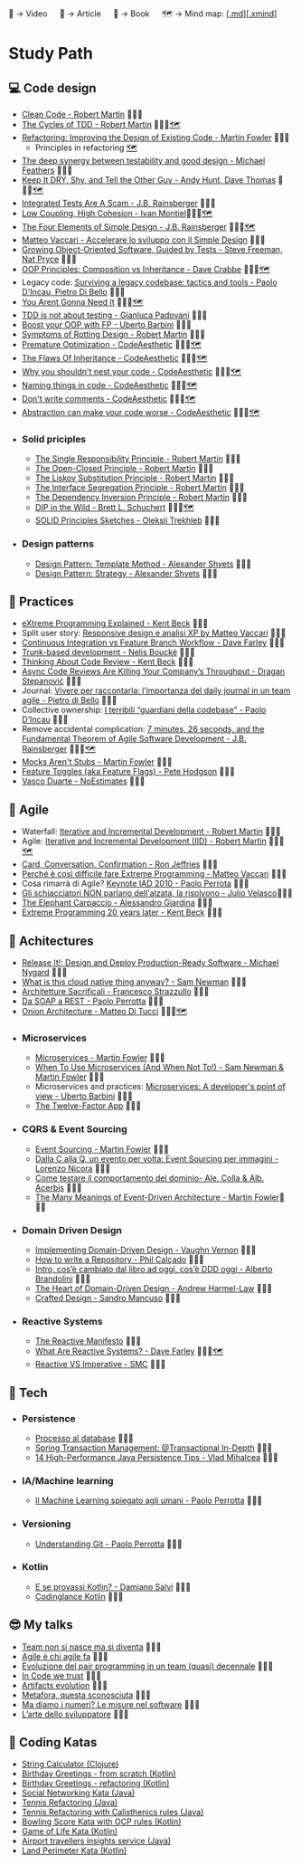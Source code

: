 🎥 -> Video &emsp; 📰 -> Article &emsp; 📗 -> Book &emsp; 🗺️ -> Mind map: [[.md](https://markmap.js.org/)][[.xmind](https://www.xmind.net/)]

# Study Path

## 💻 Code design
* [Clean Code - Robert Martin](https://amzn.to/3u4A3BH) 📗🇬🇧
* [The Cycles of TDD - Robert Martin](https://blog.cleancoder.com/uncle-bob/2014/12/17/TheCyclesOfTDD.html) 📰🇬🇧[🗺️](mind-maps/the_cycles_of_TDD.xmind)
* [Refactoring: Improving the Design of Existing Code - Martin Fowler](https://amzn.to/3fyboRY) 📗🇬🇧
  * Principles in refactoring [🗺️](mind-maps/principles_in_refactoring.xmind)
* [The deep synergy between testability and good design - Michael Feathers](https://www.youtube.com/watch?v=4cVZvoFGJTU)  🎥🇬🇧
* [Keep It DRY, Shy, and Tell the Other Guy - Andy Hunt, Dave Thomas](http://media.pragprog.com/articles/may_04_oo1.pdf) 📰🇬🇧[🗺️](mind-maps/keep_it_dry_shy_and_tell_the_other_guy.mm.md)
* [Integrated Tests Are A Scam - J.B. Rainsberger](https://vimeo.com/80533536) 🎥🇬🇧
* [Low Coupling, High Cohesion - Ivan Montiel](https://medium.com/clarityhub/low-coupling-high-cohesion-3610e35ac4a6)📰🇬🇧[🗺️](low_coupling_high_cohesion.xmind)
* [The Four Elements of Simple Design - J.B. Rainsberger](https://blog.jbrains.ca/permalink/the-four-elements-of-simple-design) 📰🇬🇧[🗺️](mind-maps/the_four_elements_of_simple_design.mm.md)
* [Matteo Vaccari - Accelerare lo sviluppo con il Simple Design](https://www.youtube.com/watch?v=mA9XIxyR1OU&t=2456s) 🎥🇮🇹
* [Growing Object-Oriented Software, Guided by Tests - Steve Freeman, Nat Pryce](https://amzn.to/3sClncL) 📗🇬🇧
* [OOP Principles: Composition vs Inheritance - Dave Crabbe](https://www.youtube.com/watch?v=RiRrcCUyn4M) 🎥🇬🇧[🗺️](mind-maps/composition_vs_inheritance.mm.md)
* Legacy code: [Surviving a legacy codebase: tactics and tools - Paolo D'Incau, Pietro Di Bello](https://www.youtube.com/watch?v=NGfvguzMjqw) 🎥🇬🇧
* [You Arent Gonna Need It](http://wiki.c2.com/?YouArentGonnaNeedIt) 📰🇬🇧[🗺️](mind-maps/you_arent_gonna_need_it.mm.md)
* [TDD is not about testing - Gianluca Padovani](https://vimeo.com/showcase/6668137/video/380836309) 🎥🇮🇹
* [Boost your OOP with FP - Uberto Barbini](https://vimeo.com/showcase/1756292/video/32907017) 🎥🇮🇹
* [Symptoms of Rotting Design - Robert Martin](https://github.com/fracassi-marco/study-path/blob/master/resources/design_principles_and_design_patterns.pdf) 📰🇬🇧
* [Premature Optimization - CodeAesthetic](https://www.youtube.com/watch?v=tKbV6BpH-C8) 🎥🇬🇧[🗺️](mind-maps/premature_optimization.xmind)
* [The Flaws Of Inheritance - CodeAesthetic](https://www.youtube.com/watch?v=hxGOiiR9ZKg) 🎥🇬🇧[🗺️](mind-maps/the_flaws_of_inheritance.xmind)
* [Why you shouldn't nest your code - CodeAesthetic](https://www.youtube.com/watch?v=CFRhGnuXG-4) 🎥🇬🇧[🗺️](mind-maps/why_you_shouldnt_nest_your_code.xmind)
* [Naming things in code - CodeAesthetic](https://www.youtube.com/watch?v=-J3wNP6u5YU) 🎥🇬🇧[🗺️](mind-maps/naming_things_in_code.xmind)
* [Don't write comments - CodeAesthetic](https://www.youtube.com/watch?v=Bf7vDBBOBUA) 🎥🇬🇧[🗺️](mind-maps/dont_write_comments.xmind)
* [Abstraction can make your code worse - CodeAesthetic](https://www.youtube.com/watch?v=rQlMtztiAoA) 🎥🇬🇧[🗺️](mind-maps/abstraction_can_make_your_code_worse.xmind)
- ### Solid priciples
  * [The Single Responsibility Principle - Robert Martin](resources/solid_srp.pdf) 📰🇬🇧
  * [The Open-Closed Principle - Robert Martin](resources/solid_ocp.pdf) 📰🇬🇧
  * [The Liskov Substitution Principle - Robert Martin](resources/solid_lsp.pdf) 📰🇬🇧
  * [The Interface Segregation Principle - Robert Martin](resources/solid_isp.pdf) 📰🇬🇧
  * [The Dependency Inversion Principle - Robert Martin](resources/solid_dip.pdf) 📰🇬🇧
  * [DIP in the Wild - Brett L. Schuchert](https://martinfowler.com/articles/dipInTheWild.html) 📰🇬🇧[🗺️](mind-maps/dependency_inversion_principle.xmind)
  * [SOLID Principles Sketches - Oleksii Trekhleb](https://itnext.io/solid-principles-sketches-a38865e771f0) 📰🇬🇧
- ### Design patterns
  * [Design Pattern: Template Method - Alexander Shvets](https://refactoring.guru/design-patterns/template-method) 📰🇬🇧
  * [Design Pattern: Strategy - Alexander Shvets](https://refactoring.guru/design-patterns/strategy) 📰🇬🇧

## 💪 Practices
* [eXtreme Programming Explained - Kent Beck](https://amzn.to/3czziL3) 📗🇬🇧
* Split user story: [Responsive design e analisi XP by Matteo Vaccari](https://www.youtube.com/watch?v=4L9aL_W-Uo0) 🎥🇮🇹
* [Continuous Integration vs Feature Branch Workflow - Dave Farley](https://www.youtube.com/watch?v=v4Ijkq6Myfc&t=1s) 🎥🇬🇧
* [Trunk-based development - Nelis Boucké](https://nelis.boucke.be/post/trunk-based-development/) 📰🇬🇧
* [Thinking About Code Review - Kent Beck](https://tidyfirst.substack.com/p/thinking-about-code-review) 📰🇬🇧
* [Async Code Reviews Are Killing Your Company’s Throughput - Dragan Stepanović](https://www.youtube.com/watch?v=fYFruezJEDs) 🎥🇬🇧
* Journal: [Vivere per raccontarla: l’importanza del daily journal in un team agile - Pietro di Bello](https://vimeo.com/195952480) 🎥🇮🇹
* Collective ownership: [I terribili “guardiani della codebase” - Paolo D’Incau](https://vimeo.com/259162101) 🎥🇮🇹
* Remove accidental complication: [7 minutes, 26 seconds, and the Fundamental Theorem of Agile Software Development - J.B. Rainsberger](https://www.youtube.com/watch?v=WSes_PexXcA) 🎥🇬🇧[🗺️](mind-maps/fundamental_theorem_of_agile_software_development.xmind)
* [Mocks Aren't Stubs - Martin Fowler](https://martinfowler.com/articles/mocksArentStubs.html) 📰🇬🇧
* [Feature Toggles (aka Feature Flags) - Pete Hodgson](https://martinfowler.com/articles/feature-toggles.html) 📰🇬🇧
* [Vasco Duarte - NoEstimates](https://www.youtube.com/watch?v=MhbT7EvYN0c) 🎥🇬🇧

## 🔁 Agile
* Waterfall: [Iterative and Incremental Development - Robert Martin](https://condor.depaul.edu/dmumaugh/readings/handouts/IS375/IIDI.pdf) 📰🇬🇧
* Agile: [Iterative and Incremental Development (IID) - Robert Martin](https://condor.depaul.edu/dmumaugh/readings/handouts/IS375/IIDII.pdf) 📰🇬🇧[🗺️](mind-maps/iterative_and_incremental_development_2.xmind)
* [Card, Conversation, Confirmation - Ron Jeffries](https://ronjeffries.com/xprog/articles/expcardconversationconfirmation/) 📰🇬🇧
* [Perché è così difficile fare Extreme Programming - Matteo Vaccari](https://vimeo.com/113090009) 🎥🇬🇧
* Cosa rimarrà di Agile? [Keynote IAD 2010 - Paolo Perrota](https://vimeo.com/96382289) 🎥🇮🇹
* [Gli schiacciatori NON parlano dell'alzata, la risolvono - Julio Velasco](https://www.youtube.com/watch?v=5RXX-PiifXY)🎥🇮🇹
* [The Elephant Carpaccio - Alessandro Giardina](https://www.intre.it/2020/04/28/the-elephant-carpaccio-exercise/) 📰🇮🇹
* [Extreme Programming 20 years later - Kent Beck](https://www.youtube.com/watch?v=cGuTmOUdFbo) 🎥🇬🇧

## 🧱 Achitectures
* [Release It!: Design and Deploy Production-Ready Software - Michael Nygard](https://amzn.to/3taMXhO) 📗🇬🇧
* [What is this cloud native thing anyway? - Sam Newman](https://www.youtube.com/watch?v=PuDE99ue8SU) 🎥🇬🇧
* [Architetture Sacrificali - Francesco Strazzullo](https://vimeo.com/198014611) 🎥🇮🇹
* [Da SOAP a REST - Paolo Perrotta](https://vimeo.com/95581016) 🎥🇮🇹
* [Onion Architecture - Matteo Di Tucci](https://www.youtube.com/watch?v=VjNrqU40qH4) 🎥🇮🇹[🗺️](mind-maps/onion_architecture.xmind)
- ### Microservices
  * [Microservices - Martin Fowler](https://www.youtube.com/watch?v=wgdBVIX9ifA) 🎥🇬🇧
  * [When To Use Microservices (And When Not To!) - Sam Newman & Martin Fowler](https://www.youtube.com/watch?v=GBTdnfD6s5Q) 🎥🇬🇧
  * Microservices and practices: [Microservices: A developer's point of view - Uberto Barbini](https://www.youtube.com/watch?v=2uWvRFO0vW8) 🎥🇮🇹
  * [The Twelve-Factor App](https://12factor.net/) 📰🇬🇧
- ### CQRS & Event Sourcing
  * [Event Sourcing - Martin Fowler](https://www.youtube.com/watch?v=aweV9FLTZkU) 🎥🇬🇧
  * [Dalla C alla Q, un evento per volta: Event Sourcing per immagini - Lorenzo Nicora](https://www.youtube.com/watch?v=_8daXQAlzd4) 🎥🇮🇹
  * [Come testare il comportamento del dominio- Ale. Colla & Alb. Acerbis](https://www.youtube.com/watch?v=-_CeNjBNvG4) 🎥🇮🇹
  * [The Many Meanings of Event-Driven Architecture - Martin Fowler](https://www.youtube.com/watch?v=STKCRSUsyP0)🎥🇬🇧
- ### Domain Driven Design
  * [Implementing Domain-Driven Design - Vaughn Vernon](https://amzn.to/2TCpSaD) 📗🇬🇧
  * [How to write a Repository - Phil Calçado](https://philcalcado.com/2010/12/23/how_to_write_a_repository.html) 📰🇬🇧
  * [Intro, cos’è cambiato dal libro ad oggi, cos’è DDD oggi - Alberto Brandolini](https://vimeo.com/showcase/1721725/video/30333653) 🎥🇮🇹
  * [The Heart of Domain-Driven Design - Andrew Harmel-Law](https://www.youtube.com/watch?v=JVmEtinDnas) 🎥🇬🇧
  * [Crafted Design - Sandro Mancuso](https://vimeo.com/107963074) 🎥🇬🇧
- ### Reactive Systems
  * [The Reactive Manifesto](https://www.reactivemanifesto.org/en) 📰🇬🇧
  * [What Are Reactive Systems? - Dave Farley](https://www.youtube.com/watch?v=eRxLfUIMJwk) 🎥🇬🇧[🗺️](mind-maps/what-are-reactive-systems.xmind)
  * [Reactive VS Imperative - SMC](https://www.youtube.com/watch?v=bB8uLok0E_w) 🎥🇮🇹
## 🚀 Tech
- ### Persistence
  * [Processo al database](https://www.youtube.com/watch?v=d133uz7wNH4) 🎥🇮🇹
  * [Spring Transaction Management: @Transactional In-Depth](https://www.marcobehler.com/guides/spring-transaction-management-transactional-in-depth) 📰🇬🇧
  * [14 High-Performance Java Persistence Tips - Vlad Mihalcea](https://vladmihalcea.com/14-high-performance-java-persistence-tips/) 📰🇬🇧
- ### IA/Machine learning
  * [Il Machine Learning spiegato agli umani - Paolo Perrotta](https://www.youtube.com/watch?v=V55B3thsz3I) 🎥🇮🇹
- ### Versioning
  * [Understanding Git - Paolo Perrotta](https://www.youtube.com/watch?v=nHkLxts9Mu4) 🎥🇬🇧
- ### Kotlin
  * [E se provassi Kotlin? - Damiano Salvi](https://vimeo.com/showcase/5610893/video/307456600) 🎥🇮🇹
  * [Codinglance Kotlin](https://codinglance.com/category/android/kotlin/) 📰🇬🇧

## 😎 My talks
* [Team non si nasce ma si diventa](https://vimeo.com/115507953) 🎥🇮🇹
* [Agile è chi agile fa](https://vimeo.com/330730685) 🎥🇮🇹
* [Evoluzione del pair programming in un team (quasi) decennale](https://vimeo.com/showcase/5610893/video/307448093) 🎥🇮🇹
* [In Code we trust](https://vimeo.com/showcase/6668137/video/380836477) 🎥🇮🇹
* [Artifacts evolution](https://vimeo.com/346386237) 🎥🇮🇹
* [Metafora, questa sconosciuta](https://www.youtube.com/watch?v=YnJ00trKRzw) 🎥🇮🇹
* [Ma diamo i numeri? Le misure nel software](https://www.youtube.com/watch?v=gYNIs341O0k) 🎥🇮🇹
* [L’arte dello sviluppatore](https://vimeo.com/768873513) 🎥🇮🇹

## 👾 Coding Katas
* [String Calculator (Clojure)](https://github.com/fracassi-marco/String-Calculator-Kata-in-Clojure)
* [Birthday Greetings - from scratch (Kotlin)](https://github.com/fracassi-marco/birthday-greetings-kata-kotlin)
* [Birthday Greetings - refactoring (Kotlin)](https://github.com/fracassi-marco/birthday-greetings-kata-kotlin-edition/tree/solution)
* [Social Networking Kata (Java)](https://github.com/fracassi-marco/social_networking_kata)
* [Tennis Refactoring (Java)](https://github.com/fracassi-marco/tennis-refactoring-kata-java)
* [Tennis Refactoring with Calisthenics rules (Java)](https://github.com/fracassi-marco/tennis-refactoring-kata-java/tree/calisthenics-rules)
* [Bowling Score Kata with OCP rules (Kotlin)](https://github.com/fracassi-marco/Bowling-Score-Kata)
* [Game of Life Kata (Kotlin)](https://github.com/fracassi-marco/Game-Of-Life-Kata-Kotlin)
* [Airport travellers insights service (Java)](https://github.com/fracassi-marco/airport-travellers-insights-service)
* [Land Perimeter Kata (Kotlin)](https://github.com/fracassi-marco/land-perimeter-kata)
